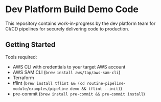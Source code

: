 # Dev Platform Build Demo Code

This repository contains work-in-progress by the dev platform team for CI/CD pipelines for securely delivering code to production.

## Getting Started

Tools required:

* AWS CLI with credentials to your target AWS account
* AWS SAM CLI (`brew install aws/tap/aws-sam-cli`)
* Terraform
* tflint (`brew install tflint && (cd routine-pipeline-module/examples/pipeline-demo && tflint --init)`)
* pre-commit (`brew install pre-commit && pre-commit install`)

